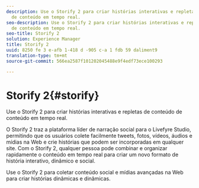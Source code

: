 ```yaml
---
description: Use o Storify 2 para criar histórias interativas e repletas de conteúdo
  de conteúdo em tempo real.
seo-description: Use o Storify 2 para criar histórias interativas e repletas de conteúdo
  de conteúdo em tempo real.
seo-title: Storify 2
solution: Experience Manager
title: Storify 2
uuid: 8250 fe 3 e-afb 1-418 d -905 c-a 1 fdb 59 daliment9
translation-type: tm+mt
source-git-commit: 566ea2587f101202045488e9f4edf73ece100293

---
```



# Storify 2{#storify}

Use o Storify 2 para criar histórias interativas e repletas de conteúdo de conteúdo em tempo real.

O Storify 2 traz a plataforma líder de narração social para o Livefyre Studio, permitindo que os usuários colete facilmente tweets, fotos, vídeos, áudios e mídias na Web e crie histórias que podem ser incorporadas em qualquer site. Com o Storify 2, qualquer pessoa pode combinar e organizar rapidamente o conteúdo em tempo real para criar um novo formato de história interativo, dinâmico e social.

Use o Storify 2 para coletar conteúdo social e mídias avançadas na Web para criar histórias dinâmicas e dinâmicas.
